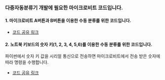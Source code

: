 ### 다중자동분류기 개발에 필요한 마이크로비트 코드입니다. 

#### 1. 마이크로비트 A버튼과 B버튼을 이용한 수동 분류를 위한 코드입니다. 
- [코드 공유 링크](https://makecode.microbit.org/_F4oCwHAYmX9K)

#### 2. 노트북 키보드의 숫자 키(1, 2, 3, 4, 5,6)를 이용한 수동 분류를 위한 코드입니다. 
파이썬에서 숫자 키 값을 시리얼 통신으로 전송하면 마이크로비트에서 전송 받은 숫자에 따라 명령을 수행합니다.
- [코드 공유 링크](https://makecode.microbit.org/_Px47wji2X5bP)
